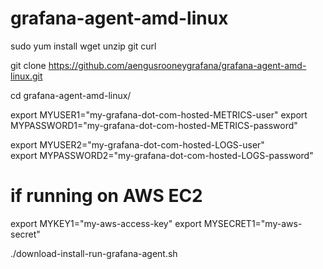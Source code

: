 # grafana-agent-amd-linux

sudo yum install wget unzip git curl 

git clone https://github.com/aengusrooneygrafana/grafana-agent-amd-linux.git 

cd grafana-agent-amd-linux/ 

export MYUSER1="my-grafana-dot-com-hosted-METRICS-user" 
export MYPASSWORD1="my-grafana-dot-com-hosted-METRICS-password" 

export MYUSER2="my-grafana-dot-com-hosted-LOGS-user"   
export MYPASSWORD2="my-grafana-dot-com-hosted-LOGS-password"

# if running on AWS EC2 
export MYKEY1="my-aws-access-key"
export MYSECRET1="my-aws-secret"

./download-install-run-grafana-agent.sh 
